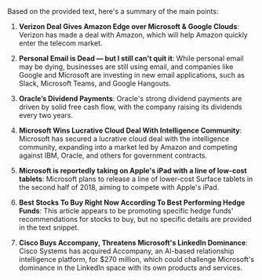 Based on the provided text, here's a summary of the main points:

1. **Verizon Deal Gives Amazon Edge over Microsoft & Google Clouds**: Verizon has made a deal with Amazon, which will help Amazon quickly enter the telecom market.

2. **Personal Email is Dead — but I still can't quit it**: While personal email may be dying, businesses are still using email, and companies like Google and Microsoft are investing in new email applications, such as Slack, Microsoft Teams, and Google Hangouts.

3. **Oracle’s Dividend Payments**: Oracle's strong dividend payments are driven by solid free cash flow, with the company raising its dividends every two years.

4. **Microsoft Wins Lucrative Cloud Deal With Intelligence Community**: Microsoft has secured a lucrative cloud deal with the intelligence community, expanding into a market led by Amazon and competing against IBM, Oracle, and others for government contracts.

5. **Microsoft is reportedly taking on Apple's iPad with a line of low-cost tablets**: Microsoft plans to release a line of lower-cost Surface tablets in the second half of 2018, aiming to compete with Apple's iPad.

6. **Best Stocks To Buy Right Now According To Best Performing Hedge Funds**: This article appears to be promoting specific hedge funds' recommendations for stocks to buy, but no specific details are provided in the text snippet.

7. **Cisco Buys Accompany, Threatens Microsoft's LinkedIn Dominance**: Cisco Systems has acquired Accompany, an AI-based relationship intelligence platform, for $270 million, which could challenge Microsoft's dominance in the LinkedIn space with its own products and services.
